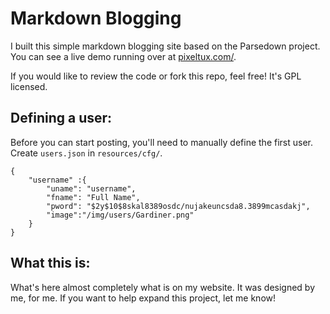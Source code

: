 Markdown Blogging
=================

I built this simple markdown blogging site based on the Parsedown project. You can see a live demo running over at [pixeltux.com/](http://pixeltux.com/).

If you would like to review the code or fork this repo, feel free! It's GPL licensed.

## Defining a user:
Before you can start posting, you'll need to manually define the first user. Create `users.json` in `resources/cfg/`.

```
{
    "username" :{
        "uname": "username",
        "fname": "Full Name",
        "pword": "$2y$10$8skal8389osdc/nujakeuncsda8.3899mcasdakj",
        "image":"/img/users/Gardiner.png"
    }
}
```

## What this is:

What's here almost completely what is on my website. It was designed by me, for me. If you want to help expand this project, let me know!